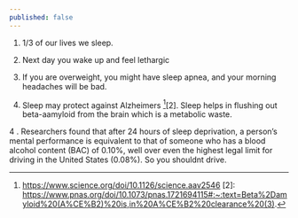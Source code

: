 ```yaml
---
published: false
---
```

  
  1. 1/3 of our lives we sleep. 
  
  
  1.  Next day you wake up and feel lethargic
  
  2.  If you are overweight, you might have sleep apnea, and your morning headaches will be bad. 
  
  3. Sleep may protect against Alzheimers [^alzhemirs][2]. Sleep helps in flushing out  beta-aamyloid from the brain which is a metabolic waste.
  
  4 . Researchers found that after 24 hours of sleep deprivation, a person’s mental performance is equivalent to that of someone who has a blood alcohol content (BAC) of 0.10%, well over even the highest legal limit for driving in the United States (0.08%). So you shouldnt drive.
  
  [^alzhemirs]: https://www.science.org/doi/10.1126/science.aav2546
  [2]: https://www.pnas.org/doi/10.1073/pnas.1721694115#:~:text=Beta%2Damyloid%20(A%CE%B2)%20is,in%20A%CE%B2%20clearance%20(3).